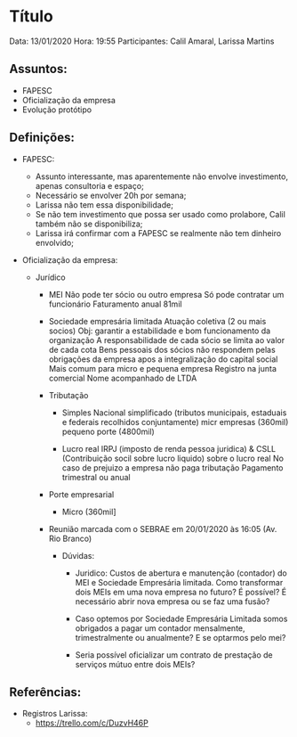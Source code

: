 # Título

Data: 13/01/2020
Hora: 19:55
Participantes: Calil Amaral, Larissa Martins

## Assuntos: 

* FAPESC
* Oficialização da empresa
* Evolução protótipo

## Definições:

* FAPESC: 
  * Assunto interessante, mas aparentemente não envolve investimento, apenas consultoria e espaço;
  * Necessário se envolver 20h por semana;
  * Larissa não tem essa disponibilidade;
  * Se não tem investimento que possa ser usado como prolabore, Calil também não se disponibiliza;
  * Larissa irá confirmar com a FAPESC se realmente não tem dinheiro envolvido;

* Oficialização da empresa:
    * Jurídico
      * MEI
        Não pode ter sócio ou outro empresa
        Só pode contratar um funcionário
        Faturamento anual 81mil
      
      * Sociedade empresária limitada
        Atuação coletiva (2 ou mais socios)
        Obj: garantir a estabilidade e bom funcionamento da organização
        A responsabilidade de cada sócio se limita ao valor de cada cota
        Bens pessoais dos sócios não respondem pelas obrigações da empresa apos a integralização do capital social
        Mais comum para micro e pequena empresa
        Registro na junta comercial
        Nome acompanhado de LTDA

      * Tributação
        * Simples Nacional
          simplificado (tributos municipais, estaduais e federais recolhidos conjuntamente)
          micr empresas (360mil)
          pequeno porte (4800mil)

        * Lucro real
          IRPJ (imposto de renda pessoa juridica) & CSLL (Contribuição socil sobre lucro liquido) sobre o lucro real
          No caso de prejuizo a empresa não paga tributação
          Pagamento trimestral ou anual

      * Porte empresarial
        * Micro (360mil]

      * Reunião marcada com o SEBRAE em 20/01/2020 às 16:05 (Av. Rio Branco)
        * Dúvidas:
          * Juridico: Custos de abertura e manutenção (contador) do MEI e Sociedade Empresária limitada.
            Como transformar dois MEIs em uma nova empresa no futuro? É possível? É necessário abrir nova empresa ou se faz uma fusão?

          * Caso optemos por Sociedade Empresária Limitada somos obrigados a pagar um contador mensalmente,   trimestralmente ou anualmente? E se optarmos pelo mei?

          * Seria possível oficializar um contrato de prestação de serviços mútuo entre dois MEIs?

	
## Referências:

  * Registros Larissa:
    * https://trello.com/c/DuzvH46P

